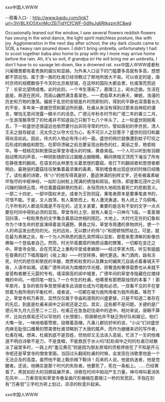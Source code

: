 ххх中国人WWW

--观看入口-：http://www.baidu.com/link?url=3VrBLXlO5XxnMcrZEiTidYCfCWF-0d9sJg6RtkqzmXC&wd

Occasionally leaned out the window, I saw several flowers reddish flowers has swung in the wind dance, the light spirit matchless posture, like with joy.
Agglomeration in the next day after school, the sky dark clouds came to SOB, a heavy rain poured down.
I didn't bring umbrella, unfortunately I had to scoot together baba also home to pray with my I more may arrive home before the rain.
Ah, it's so evil, if grandpa in!
He will bring me an umbrella, I don't have to so savage let-down, like a drowned rat.
ххх中国人WWW或者秋兴阑珊里都有着贵族的威仪和显赫。为外来人口设下的门槛要多高就有多高，想想都不禁后怕，属于漂一族的杜甫已经领教过了斯地所居大不易。可以肯定的是，唐时京师的规模数倍于今天的北京紫禁城，在这样的国际大都会里，杜甫落荒而逃了：长安北望绣成堆。此时此刻，一个书生落拓了。嘉陵江上，阆水迂曲。生活在底层，奔逐在民间，而阆山巍然满含着翠色，一一君临草木的寿夭，蝉蜕，浩漫的历史和万物的激荡。偏居于乱世的安稳是片时而即刻的，得到的平静也深潜着长久的不安，多年来一直被恐慌和窘迫所折磨，杜甫从来没有得到过那来自神启的谶言，哪怕无意间泄露一鳞半爪的消息。广德元年秋冬时节和广德二年的春三二月，一生游荡飘零惯了的杜甫并不知道自己只剩下七八个年头了。上一轮盛世刚刚离去，下一轮盛世还很遥远也依然要付出非同寻常的代价。譬如唐初的李世民，清人王夫之就存疑说：况太宗之以夺大位为心，有不可示人之巨慝乎？盛世的回归和赢得尚且如此。因此，伟大的人物必有伟小的一面。盛世的绚烂就像遭到蚊子叮咬之后形成的痈疽和脓包，在即将溃破之前总要呈现出粉色的红，美丽之至，艳若桃华。等一枝桃花斜刺里探出草堂寺墙头的时候，黄昏来临。一个人可以听到有羽翅拍动寒风的声音，一种阴影随即压过眉睫占据眼睛，瞬间黑暗灭顶而下淹没了所有在静夜里的翻阅。在语言的丛林里生长着思想的蘑菇，夜灯下的翻阅者和思想者都明白，最艳丽的蘑菇往往聚集着最浓重的毒素，等到嗜食者出现症状的时候已经晚了。读杜甫的诗歌，伟“小”的他写得真是好，墨迹淋漓的别样文字，还有被毒素破坏殆尽的中枢神经，一如阶沿树桩上爬满的锈蚀和斑驳。粉饰，即是繁花茂叶之间闪赚的锦绣云霓，呼应着蘑菇鲜艳的色彩，永恒而持久地昭告着死亡的悲剧意义。一部二十四史，一部中国权术史。成者为王败则寇，秉笔者原本是要秉笔直书的，可惜不能。于是，文人放荡，有人乘势而上，有人激流勇退，有人闭上了乌鸦嘴。几乎所有的人都说凤凰是不存在的，这无关紧要，重要的是总有不安的文字一点点要在时间中得到必须的显现。草堂寺的上空，就有人看见一只神鸟飞临，一茎茎翎羽抖落，一粒粒黑色的文字集合着扇动世相的困厄。大地上，大时代无穷的幻象和作为个体生命的悲哀演绎着哀鸿遍野。黄昏之际，草堂寺周遭的景物烘托，使一个人的命运发出危险的光。光的远处，无以数计的伟“小”和困顿悄然站立。可是，就在最为熹微之处，有一个为人所熟悉的面孔突然得以显影，那愈来愈清晰的影像仿佛每一个登临者自己。然而，时光毕竟要腐朽物质设置的樊篱，一切都在变迁之中。草堂寺会毁，会在荒芜之上重构华堂或者蜗居——经过李家大院，听见有姐姐在昏黄的灯下唱周璇的《夜上海》——时空转换，朝代更迭。朱门酒肉，路有冻死，时代的悲伤和黎民的辛酸，商贾和权贵的以及舞女的媚笑兀自装点着春城天不夜，人语市如潮。试看广德年间尚为南楼的华光楼，骄奢逸和奢侈糜费也从来就不是营构者滕王元婴的专有。墙深廓高的阆中城里，广德年间的草堂寺隐藏在红楼绿槐的中间。一枝同笔一枝么？一介书生的杜甫，他哪里有那燃犀烛怪的本事？！那年那月，复杂的依存争竞使得诸多此消彼长成为可能和必须，一双看不见的手在掌控着为我所用的平衡杠杆，或者说，一切都在被为我所用者为我所用着。等而下之，草堂寺和万寿宫，显然仅仅属于寺庙和道观的兴盛更替，只是不知道二者存在的先后，到底是杜甫来阆中之前呢还是之后。其实，这些都不是问题，关键的是广德元年九月九日至二十二日，杜甫正在急急赶往阆中的途中。相对来说，唐朝不算坏，比如白居易还可以写他的《长恨歌》，但唐朝也并不缺乏狗仔队和娱记，他们大嘴一张，一味地唱着赞歌，投赠着高帽，凡事儿都捡好听的说，“小众”们对盛世肉麻无耻信口雌黄的赞美使杜甫领略到了大唐的尾声，而作为姗姗来迟的写作者，杜甫在喊。想来，杜甫到底不是百姓，但他却又无法进入高层，忙活了一生的他难道不明白诗歌不是刀，不是食粮，不能救民于水火吗?赶赴阆中之时的杜甫已经散淡了庙堂多时，一路上的“羞见黄花”则是因为朋友房琯的灵柩停放在了不知是开元寺呢还是草堂寺的僧舍里面。当回过头翻阅杜甫的时候，会发现在诗歌里他是一个无法企及的高度。虽然他不能上鞍杀贼下鞍诗！后来的人说，他是执迷者，他是觉醒者。还说，他确实是那个时代的失败者。他要死了，死在一条船上。……已经黄昏了。黑犹如巨大的羽翅延展开来，诗歌在时间中拍动产生力量，神鸟啼叫着消失在风中……万寿宫街和草堂寺巷呈曲尺形蜷缩在嘉陵江一桥的贫民区。手指在刻有“万寿宫”三字的方砖上划过，凉凉的秋意升起来。

ххх中国人WWW
